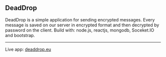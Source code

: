 ## DeadDrop
DeadDrop is a simple application for sending encrypted messages. Every message is saved on our server in encrypted format and then decrypted by password on the client.
Build with: node.js, reactjs, mongodb, Soceket.IO and bootstrap.

---
Live app: [deaddrop.eu](https://deaddrop.eu/)